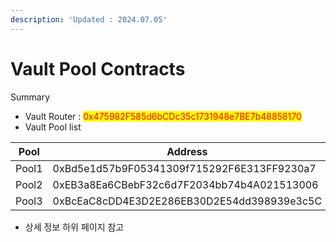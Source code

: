 ```yaml
---
description: 'Updated : 2024.07.05'
---
```


# Vault Pool Contracts

Summary

* Vault Router : <mark style="color:red;">0x475982F585d6bCDc35c1731948e7BE7b48858170</mark>
* Vault Pool list

<table><thead><tr><th width="164">Pool</th><th width="462">Address</th><th data-hidden></th></tr></thead><tbody><tr><td>Pool1</td><td>0xBd5e1d57b9F05341309f715292F6E313FF9230a7</td><td></td></tr><tr><td>Pool2</td><td>0xEB3a8Ea6CBebF32c6d7F2034bb74b4A021513006</td><td></td></tr><tr><td>Pool3</td><td>0xBcEaC8cDD4E3D2E286EB30D2E54dd398939e3c5C</td><td></td></tr></tbody></table>



* 상세 정보 하위 페이지 참고
